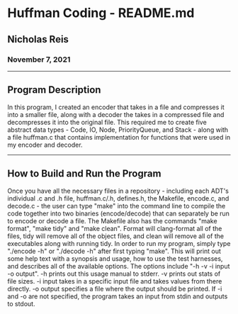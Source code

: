 # Huffman Coding - README.md
## Nicholas Reis
### November 7, 2021

---

## Program Description
In this program, I created an encoder that takes in a file and compresses it into a smaller file,
along with a decoder the takes in a compressed file and decompresses it into the original file.
This required me to create five abstract data types - Code, IO, Node, PriorityQueue, and Stack -
along with a file huffman.c that contains implementation for functions that were used in my
encoder and decoder.

---

## How to Build and Run the Program
Once you have all the necessary files in a repository - including each ADT's individual .c and .h file,
huffman.c/.h, defines.h, the Makefile, encode.c, and decode.c - the user can type "make" into the command
line to compile the code together into two binaries (encode/decode) that can separately be run to encode
or decode a file. The Makefile also has the commands "make format", "make tidy" and "make clean". Format
will clang-format all of the files, tidy will remove all of the object files, and clean will remove all 
of the executables along with running tidy. In order to run my program, simply type "./encode -h" or 
"./decode -h" after first typing "make". This will print out some help text with a synopsis and usage,
how to use the test harnesses, and describes all of the available options. The options include 
"-h -v -i input -o output". -h prints out this usage manual to stderr. -v prints out stats of file sizes.
-i input takes in a specific input file and takes values from there directly. -o output specifies a file 
where the output should be printed. If -i and -o are not specified, the program takes an input from stdin 
and outputs to stdout.